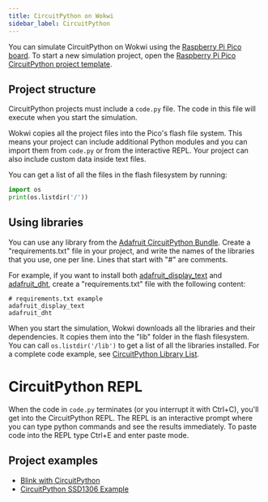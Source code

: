 ```yaml
---
title: CircuitPython on Wokwi
sidebar_label: CircuitPython
---
```


You can simulate CircuitPython on Wokwi using the [Raspberry Pi Pico board](../parts/wokwi-pi-pico). To start a new simulation project, open the [Raspberry Pi Pico CircuitPython project template](https://wokwi.com/arduino/new?template=circuitpython-pi-pico).

## Project structure

CircuitPython projects must include a `code.py` file. The code in this file will execute when you start the simulation.

Wokwi copies all the project files into the Pico's flash file system. This means your project can include additional Python modules and you can import them from `code.py` or from the interactive REPL. Your project can also include custom data inside text files.

You can get a list of all the files in the flash filesystem by running:

```python
import os
print(os.listdir('/'))
```

## Using libraries

You can use any library from the [Adafruit CircuitPython Bundle](https://github.com/adafruit/Adafruit_CircuitPython_Bundle). Create a "requirements.txt" file in your project, and write the names of the libraries that you use, one per line. Lines that start with "#" are comments.

For example, if you want to install both [adafruit_display_text](https://circuitpython.readthedocs.io/projects/display_text/en/latest/) and [adafruit_dht](https://circuitpython.readthedocs.io/projects/dht/en/latest/), create a "requirements.txt" file with the following content:

```
# requirements.txt example
adafruit_display_text
adafruit_dht
```

When you start the simulation, Wokwi downloads all the libraries and their dependencies. It copies them into the "lib" folder in the flash filesystem. You can call `os.listdir('/lib')` to get a list of all the libraries installed. For a complete code example, see [CircuitPython Library List](https://wokwi.com/arduino/projects/309475039016649280).

# CircuitPython REPL

When the code in `code.py` terminates (or you interrupt it with Ctrl+C), you'll get into the CircuitPython REPL. The REPL is an interactive prompt where you can type python commands and see the results immediately. To paste code into the REPL type Ctrl+E and enter paste mode.

## Project examples

- [Blink with CircuitPython](https://wokwi.com/arduino/projects/309474946192507458)
- [CircuitPython SSD1306 Example](https://wokwi.com/arduino/projects/309427357921313345)
